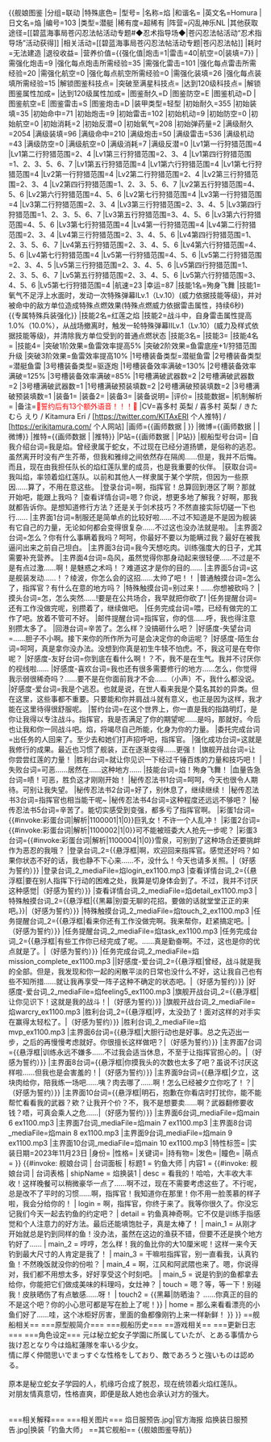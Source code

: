 {{舰娘图鉴
|分组=联动
|特殊底色=
|型号=
|名称=焰
|和谐名=
|英文名=Homura
|日文名=焔
|编号=103
|类型=潜艇
|稀有度=超稀有
|阵营=闪乱神乐NL
|其他获取途径=[[碧蓝海事局苍闪忍法帖活动专题#◆忍术指导场◆|苍闪忍法帖活动“忍术指导场”活动获得]]
|相关活动=[[碧蓝海事局苍闪忍法帖活动专题|苍闪忍法帖]]
|耗时=无法建造
|退役收益=<!--无法退役则填无法退役，否则不填-->
|营养价值={{强化值|炮击=1|雷击=40|航空=0|装填=7}}
|需强化炮击=9
|强化每点炮击所需经验=35
|需强化雷击=101
|强化每点雷击所需经验=20
|需强化航空=0
|强化每点航空所需经验=0
|需强化装填=26
|强化每点装填所需经验=15
|解锁图鉴科技点=
|突破至满星科技点=
|达到120级科技点=
|解锁图鉴属性加成=
|达到120级属性加成=
|图鉴耐久=D
|图鉴防空=E
|图鉴机动=D
|图鉴航空=E
|图鉴雷击=S
|图鉴炮击=D
|装甲类型=轻型
|初始耐久=355
|初始装填=35
|初始命中=71
|初始炮击=9
|初始雷击=102
|初始机动=9
|初始防空=0
|初始航空=0
|初始消耗=2
|初始反潜=0
|初始氧气=208
|初始弹药量=2
|满级耐久=2054
|满级装填=96
|满级命中=210
|满级炮击=50
|满级雷击=536
|满级机动=43
|满级防空=0
|满级航空=0
|满级消耗=7
|满级反潜=0
|Lv1第一行狩猎范围=4
|Lv1第二行狩猎范围=2、4
|Lv1第三行狩猎范围=2、3、4
|Lv1第四行狩猎范围=1、2、3、5、6、7
|Lv1第五行狩猎范围=4
|Lv1第六行狩猎范围=4
|Lv1第七行狩猎范围=4
|Lv2第一行狩猎范围=4
|Lv2第二行狩猎范围=2、4
|Lv2第三行狩猎范围=2、3、4
|Lv2第四行狩猎范围=1、2、3、5、6、7
|Lv2第五行狩猎范围=4、5、6
|Lv2第六行狩猎范围=4、5、6
|Lv2第七行狩猎范围=4
|Lv3第一行狩猎范围=4
|Lv3第二行狩猎范围=2、3、4
|Lv3第三行狩猎范围=2、3、4、5
|Lv3第四行狩猎范围=1、2、3、5、6、7
|Lv3第五行狩猎范围=3、4、5、6
|Lv3第六行狩猎范围=4、5、6
|Lv3第七行狩猎范围=4
|Lv4第一行狩猎范围=4
|Lv4第二行狩猎范围=2、3、4
|Lv4第三行狩猎范围=2、3、4、5、6
|Lv4第四行狩猎范围=1、2、3、5、6、7
|Lv4第五行狩猎范围=2、3、4、5、6
|Lv4第六行狩猎范围=4、5、6
|Lv4第七行狩猎范围=4
|Lv5第一行狩猎范围=4、5、6
|Lv5第二行狩猎范围=2、3、4、5
|Lv5第三行狩猎范围=2、3、4、5、6
|Lv5第四行狩猎范围=1、2、3、5、6、7
|Lv5第五行狩猎范围=2、3、4、5、6
|Lv5第六行狩猎范围=3、4、5、6
|Lv5第七行狩猎范围=4
|航速=23
|幸运=87
|技能1名=殉身飞舞
|技能1=氧气不足浮上水面时，发动一次特殊弹幕ILv.1（Lv.10）(威力依据技能等级)，并对被命中的敌方单位造成特殊点燃效果(特殊点燃威力依据雷击属性，持续6秒)<br>{{专属特殊兵装强化}}
|技能2名=红莲之焰
|技能2=战斗中，自身雷击属性提高1.0%（10.0%），从战场撤离时，触发一轮特殊弹幕IILv.1（Lv.10）(威力及样式依据技能等级)，并清除我方单位受到的普通点燃状态
|技能3名=
|技能3=
|技能4名=
|技能4=
|突破1阶效果=鱼雷效率提高5%
|突破2阶效果=鱼雷底座+1/狩猎范围升级
|突破3阶效果=鱼雷效率提高10%
|1号槽装备类型=潜艇鱼雷
|2号槽装备类型=潜艇鱼雷
|3号槽装备类型=驱逐炮
|1号槽装备效率满破=130%
|2号槽装备效率满破=125%
|3号槽装备效率满破=85%
|1号槽满破武器数=2
|2号槽满破武器数=2
|3号槽满破武器数=1
|1号槽满破预装填数=2
|2号槽满破预装填数=2
|3号槽满破预装填数=1
|装备1=
|装备2=
|装备3=
|装备说明=
|评价=
|技能数据=
|机制解析=
|备注=<span style="color:red;">💓誓约后有13个额外语音！！！💓</span>
|CV=喜多村 英梨 / 喜多村 英梨 / きたむら えり / Kitamura Eri / [https://twitter.com/KITAxERI 个人推特] / [https://erikitamura.com/ 个人网站]
|画师={{画师数据 | }}
|微博={{画师数据 | |微博}}
|推特={{画师数据 | |推特}}
|P站={{画师数据 | |P站}}
|舰船型号台词=
|自我介绍台词=我是焰。曾经隶属于蛇女，不过现在已经分道扬镳，是俗称的逃忍。虽然离开时没有产生芥蒂，但我和雅绯之间依然存在隔阂......但是，我并不后悔。而且，现在由我担任队长的焰红莲队里的成员，也是我重要的伙伴。
|获取台词=我叫焰，率领着焰红莲队。以前和其他人一样隶属于某个学院，但因为一些原因……算了，不用在意这些。
|登录台词=啊，指挥官！总算回到港区了啊？那就开始吧，能跟上我吗？
|查看详情台词=嗯？你说，想更多地了解我？好啊，那我就都告诉你。是想知道修行方法？还是关于剑术技巧？不然直接实际切磋一下也行……
|主界面1台词=制服还是简单点的比较好啦……不过不知道是不是因为舰装有它自己的力量，无论如何都会变得很复杂……不过这也没办法就是啦。
|主界面2台词=怎么？你有什么事瞒着我吗？呵呵，你最好不要以为能瞒过我？最好在被我逼问出来之前自己坦白。
|主界面3台词=我今天想吃肉。训练强度大的日子，尤其需要补充营养。
|主界面4台词=岛风，虽然觉得你那身动起来很轻便……不过是不是有点过激……啊！是魅惑之术吗！？难道这才是你的目的……
|主界面5台词=这是舰装发动……！？绫波，你怎么会的这招……太帅了吧！！
|普通触摸台词=怎么了，指挥官？有什么在意的地方吗？
|特殊触摸台词=别过来！……你想被砍吗？
|摸头台词=怎，怎么突然……!要是在公共场合，我早就把你砍了!
|任务提醒台词=还有工作没做完呢，别攒着了，继续做吧。
|任务完成台词=喂，已经有做完的工作了吧。放着不管可不好。
|邮件提醒台词=指挥官，你的信……呼，我也得注意别攒太多了。
|回港台词=辛苦了。怎么样？没搞砸什么吧？
|好感度-失望台词=……胆子不小啊。接下来你的所作所为可是会决定你的命运呢？
|好感度-陌生台词=呵呵，真是拿你没办法。没想到你真是初生牛犊不怕虎。不，我这可是在夸你呢？
|好感度-友好台词=你到底在看什么啊！？不，我不是在生气。我并不讨厌你的视线啦……
|好感度-喜欢台词=我也还有很多需要修行的地方……怎么，你觉得我示弱很稀奇吗？……要不是在你面前我才不会……（小声）不，我什么都没说。
|好感度-爱台词=我是个逃忍。也就是说，在世人看来我是个莫名其妙的异类。但在这里，这些事都不重要。只要能和你并肩战斗就有意义，也正是因为这样，我才能在这里待得很舒服呢。
|誓约台词=在这个世界上，你一直是我的指路明灯，是你让我得以专注战斗。指挥官，我是否满足了你的期望呢……是吗，那就好。今后也让我和你一同战斗吧。焰，将竭尽自己所能，化身为你的力量。
|委托完成台词=出任务的人回来了。至少去和她们打声招呼吧，指挥官。
|强化成功台词=这就是我修行的成果。最近也习惯了舰装，正在逐渐变得……更强！
|旗舰开战台词=让你尝尝红莲的力量！
|胜利台词=就让你见识一下经过千锤百炼的力量和技巧吧！
|失败台词=可恶……居然在……这种地方……
|技能台词=焰！殉身飞舞！
|血量告急台词=啧！可恶，胜负这才刚刚开始！
|秘传忍法书1台词=呵呵，今天也很令人期待。可别让我失望。
|秘传忍法书2台词=好了，别休息了，继续继续！
|秘传忍法书3台词=指挥官也相当能干呢~
|秘传忍法书4台词=这种程度还远远不够吧？
|秘传忍法书5台词=辛苦了。能切实感受到变强，都多亏了指挥官啊。
|彩蛋1台词={{#invoke:彩蛋台词|解析|1100001|1|0}}巨乳女！不许一个人乱冲！
|彩蛋2台词={{#invoke:彩蛋台词|解析|1100002|1|0}}可不能被班委大人抢先一步呢？
|彩蛋3台词={{#invoke:彩蛋台词|解析|1100004|1|0}}雪泉，可别到了这种场合还要挑衅作为恶忍的我哦？
|登录台词_2={{悬浮框|啊，欢迎回来指挥官。感觉还好吗？如果你状态不好的话，我也静不下心来……不，没什么！今天也请多关照。|（好感为誓约）}}
|登录台词_2_mediaFile=焰login_ex1100.mp3
|查看详情台词_2={{悬浮框|要在别人指挥下行动的困难之处，我算是切身体会到了。不过，我并不讨厌这种感觉|（好感为誓约）}}
|查看详情台词_2_mediaFile=焰detail_ex1100.mp3
|特殊触摸台词_2={{悬浮框|{{黑幕|别耍无聊的花招。要做的话就堂堂正正的来吧。}}|（好感为誓约）}}
|特殊触摸台词_2_mediaFile=焰touch_2_ex1100.mp3
|任务提醒台词_2={{悬浮框|看来你还有工作没做完啊。我来帮你，赶紧搞定吧。|（好感为誓约）}}
|任务提醒台词_2_mediaFile=焰task_ex1100.mp3
|任务完成台词_2={{悬浮框|有些工作你已经完成了呢。……真是勤奋啊。不过，这也是你的优点就是了。|（好感为誓约）}}
|任务完成台词_2_mediaFile=焰mission_complete_ex1100.mp3
||好感度-爱台词_2={{悬浮框|曾经，战斗就是我的全部。但是，我发现和你一起的闲散平淡的日常也没什么不好，这让我自己也有些不知所措……就让我再享受一阵子这种不确定的状态吧。|（好感为誓约）}}
|好感度-爱台词_2_mediaFile=焰feeling5_ex1100.mp3
|旗舰开战台词_2={{悬浮框|让你见识下！这就是我的战斗！|（好感为誓约）}}
|旗舰开战台词_2_mediaFile=焰warcry_ex1100.mp3
|胜利台词_2={{悬浮框|哼，太没劲了！面对这样的对手实在赢得太轻松了。|（好感为誓约）}}
|胜利台词_2_mediaFile=焰mvp_ex1100.mp3
|主界面6台词={{悬浮框|大胆行动也是好事。总之先迈出一步，之后的再慢慢考虑就好。你很擅长这样做吧？|（好感为誓约）}}
|主界面7台词={{悬浮框|训练永远不嫌多……不过我会适当休息，不至于让指挥官担心的。|（好感为誓约）}}
|主界面8台词={{悬浮框|你摸我头的次数也太多了吧？虽说不讨厌这样啦……但我也是会害羞的！|（好感为誓约）}}
|主界面9台词={{悬浮框|夕立，这块肉给你，陪我练一场吧……咦？肉去哪了……啊！怎么已经被夕立你吃了！？|（好感为誓约）}}
|主界面10台词={{悬浮框|明石，抱歉在你看店时打扰你，能不能帮忙看看我的武器？欸？让我开个价？不，我不是想要卖……啊？武器翻修要收钱？唔，可真会乘人之危……|（好感为誓约）}}
|主界面6台词_mediaFile=焰main 6 ex1100.mp3
|主界面7台词_mediaFile=焰main 7 ex1100.mp3
|主界面8台词_mediaFile=焰main 8 ex1100.mp3
|主界面9台词_mediaFile=焰main 9 ex1100.mp3
|主界面10台词_mediaFile=焰main 10 ex1100.mp3
|特性标签=
|实装日期=2023年11月23日
|身份=
|性格=
|关键词=
|持有物=
|发色=
|瞳色=
|萌点=
}}
{{#invoke: 舰娘台词 | 台词面板 
| 标题1 = 钓鱼大师
| 内容1 = {{#invoke: 舰娘台词 | 台词表格
  | shipName = 焰换装1
  | desc = 看我的！哈哈，大丰收大丰收！这样晚餐可以稍微豪华一点了……啊不过，现在不需要考虑这些了。不行呢，总是改不了平时的习惯……啊，指挥官！我知道你在那里！你不用一脸羡慕的样子啦，我会分给你的！
  | login = 啊，指挥官，你终于来了。我等你很久了。你没忘记我们今天一起去钓鱼的约定吧？
  | detail = 钓鱼真神奇啊。它不仅是训练手指感觉和个人注意力的好方法。最后还能填饱肚子，真是太棒了！
  | main_1 = 从刚才开始就总是钓到同样的鱼！没办法，虽然在这边的渔获不错，但要不还是换个地方钓好了……
  | main_2 = 哼哼，怎么样！我的鱼比你的大10厘米呢！这样一来今天钓到最大尺寸的人肯定是我了！
  | main_3 = 干嘛啦指挥官，别一直看我，认真钓鱼！不然晚饭就没你的份啦？
  | main_4 = 啊，江风和阿武隈也来了。嗯，你说得对，我们都不用想太多，好好享受这个时刻吧。
  | main_5 = 说是钓到的鱼都拿去给你，你能把它们做成美味的料理吗，女灶神？
  | touch = 嗯？等，等一下！别碰我！皮肤晒伤了有点敏感……呀！
  | touch2 = {{黑幕|防晒油？ ......你真正的目的不是这个吧？你的小心思可都是写在脸上了呢！}}
  | home = 那么来看看漂亮的小鱼们好了......哇，这个冰柜好厉害，里面的鱼都像刚钓上来一样新鲜！
  }}
}}
==舰船相关==
===原型舰简介===
===舰船历史===
==游戏相关==
===更新日志===
===角色设定===
元は秘立蛇女子学園に所属していたが、とある事情から抜け忍となり今は焔紅蓮隊を率いる少女。<br>
情に厚く仲間思いでまっすぐな性格をしており、敵であろうと強いものは認める。<br><br>
原本是秘立蛇女子学园的人，机缘巧合成了脱忍，现在统领着火焰红莲队。<br>
对朋友情真意切，性格直爽，即便是敌人她也会承认对方的强大。<br><br>

===相关解释===
===相关图片===
<gallery mode="packed" heights="250px">
焰日服预告.jpg|官方海报
焰换装日服预告.jpg|换装「钓鱼大师」
</gallery>
==其它舰船==
{{舰娘图鉴导航}}